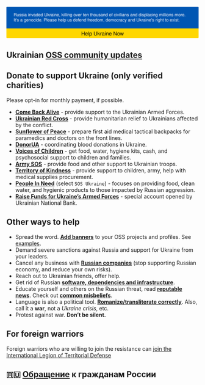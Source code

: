 <a href="#"><img src="https://raw.githubusercontent.com/vshymanskyy/StandWithUkraine/main/banner2-no-action.svg" /></a>

## Ukrainian [OSS community updates](CommunityUpdates.md)

## Donate to support Ukraine (only verified charities)

Please opt-in for monthly payment, if possible.

- [**Come Back Alive**](https://savelife.in.ua/en/donate/) - provide support to the Ukrainian Armed Forces.
- [**Ukrainian Red Cross**](https://redcross.org.ua/en/donate/) - provide humanitarian relief to Ukrainians affected by the conflict.
- [**Sunflower of Peace**](https://www.facebook.com/donate/507886070680475/) - prepare first aid medical tactical backpacks for paramedics and doctors on the front lines.
- [**DonorUA**](https://donor.ua/support) - coordinating blood donations in Ukraine.
- [**Voices of Children**](https://voices.org.ua/en/) - get food, water, hygiene kits, cash, and psychosocial support to children and families.
- [**Army SOS**](https://armysos.com.ua/en/) - provide food and other support to Ukrainian troops.
- [**Territory of Kindness**](https://vuf-td.space/en/) - provide support to children, army, help with medical supplies procurement.
- [**People In Need**](https://www.peopleinneed.net/donate/once) (select `SOS Ukraine`) - focuses on providing food, clean water, and hygienic products to those impacted by Russian aggression.
- [**Raise Funds for Ukraine’s Armed Forces**](https://bank.gov.ua/en/news/all/natsionalniy-bank-vidkriv-spetsrahunok-dlya-zboru-koshtiv-na-potrebi-armiyi) - special account opened by Ukrainian National Bank.

## Other ways to help

- Spread the word. [**Add banners**](AddBanner.md) to your OSS projects and profiles. See [examples](https://github.com/vshymanskyy/StandWithUkraine#projects-that-standwithukraine).
- Demand severe sanctions against Russia and support for Ukraine from your leaders.
- Cancel any business with [**Russian companies**](Boycott.md) (stop supporting Russian economy, and reduce your own risks).
- Reach out to Ukrainian friends, offer help.
- Get rid of Russian [**software, dependencies and infrastructure**](Boycott.md).
- Educate yourself and others on the Russian threat, read [**reputable news**](WarNews.md). Check out [**common misbeliefs**](Misconceptions.md).
- Language is also a political tool. [**Romanize/transliterate correctly**](https://spellingukraine.com/). Also, call it a **war**, not a *Ukraine crisis*, etc.
- Protest against war. **Don’t be silent.**

## For foreign warriors

Foreign warriors who are willing to join the resistance can [join the International Legion of Territorial Defense](https://www.ukrinform.net/rubric-ato/3415272-how-to-join-international-legion-to-defend-ukraine-algorithm.html)

## 🇷🇺 [Обращение](ToRussianPeople.md) к гражданам России
